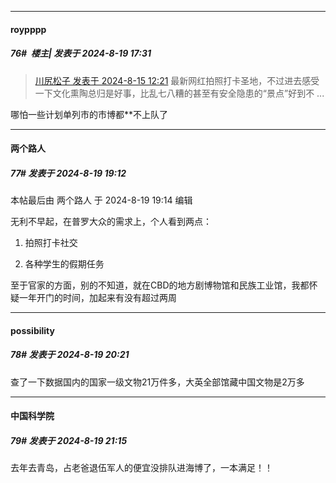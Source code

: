 ﻿
*****

####  roypppp  
##### 76#         楼主| 发表于 2024-8-19 17:31

<blockquote><a href="httphttps://bbs.saraba1st.com/2b/forum.php?mod=redirect&amp;goto=findpost&amp;pid=65899739&amp;ptid=2195027" target="_blank">川尻松子 发表于 2024-8-15 12:21</a>
最新网红拍照打卡圣地，不过进去感受一下文化熏陶总归是好事，比乱七八糟的甚至有安全隐患的“景点”好到不 ...</blockquote>
哪怕一些计划单列市的市博都**不上队了


*****

####  两个路人  
##### 77#       发表于 2024-8-19 19:12

 本帖最后由 两个路人 于 2024-8-19 19:14 编辑 

无利不早起，在普罗大众的需求上，个人看到两点：

1. 拍照打卡社交

2. 各种学生的假期任务

至于官家的方面，别的不知道，就在CBD的地方剧博物馆和民族工业馆，我都怀疑一年开门的时间，加起来有没有超过两周


*****

####  possibility  
##### 78#       发表于 2024-8-19 20:21

查了一下数据国内的国家一级文物21万件多，大英全部馆藏中国文物是2万多


*****

####  中国科学院  
##### 79#       发表于 2024-8-19 21:15

去年去青岛，占老爸退伍军人的便宜没排队进海博了，一本满足！！


